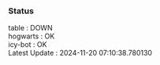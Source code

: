 ### Status


table : DOWN  
hogwarts : OK  
icy-bot : OK  
Latest Update : 2024-11-20 07:10:38.780130
